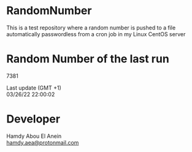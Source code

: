 # RandomNumber    
This is a test repository where a random number is pushed to a file automatically passwordless from a cron job in my Linux CentOS server    
# Random Number of the last run   
7381
      
Last update (GMT +1)    
03/26/22 22:00:02
# Developer    
Hamdy Abou El Anein   
hamdy.aea@protonmail.com
